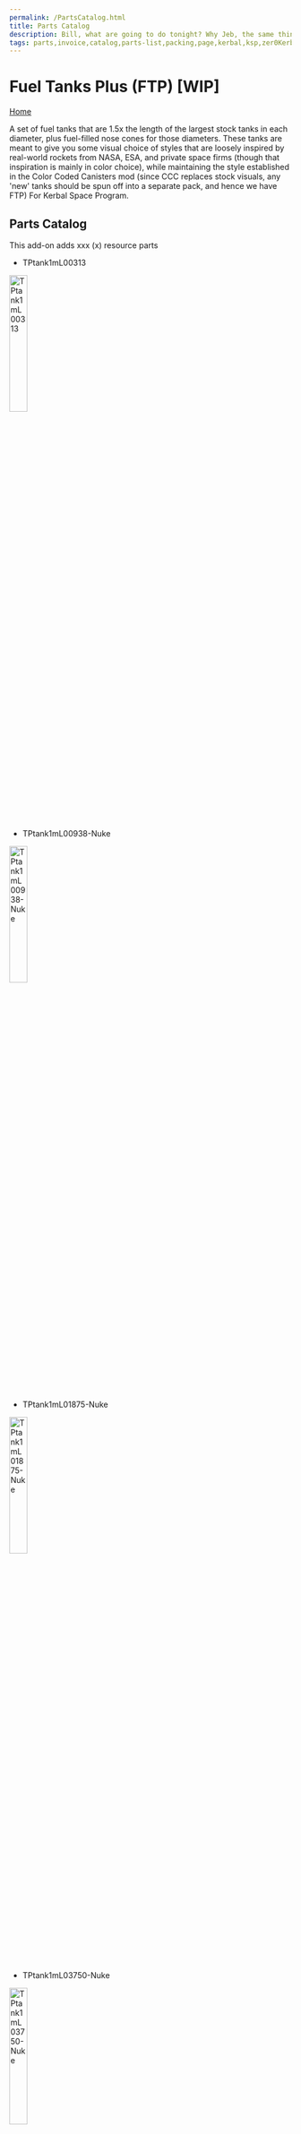 ```yaml
---
permalink: /PartsCatalog.html
title: Parts Catalog
description: Bill, what are going to do tonight? Why Jeb, the same thing we do every night, Take over the world!
tags: parts,invoice,catalog,parts-list,packing,page,kerbal,ksp,zer0Kerbal,zedK
---
```


<!-- PartsCatalog.md v1.1.4.0
Fuel Tanks Plus (FTP)
created: 01 Feb 2022
updated: 15 May 2022 -->

<script src="https://kit.fontawesome.com/0ea5493613.js" crossorigin="anonymous"></script>
<i class="fa-solid fa-explosion fa-beat-fade fa-3x" style="--fa-beat-fade-opacity: 0.1; --fa-beat-fade-scale: 1.25;color: #FF7E03" ></i>

# Fuel Tanks Plus (FTP) [WIP]

[Home](./index.md)

A set of fuel tanks that are 1.5x the length of the largest stock tanks in each diameter, plus fuel-filled nose cones for those diameters. These tanks are meant to give you some visual choice of styles that are loosely inspired by real-world rockets from NASA, ESA, and private space firms (though that inspiration is mainly in color choice), while maintaining the style established in the Color Coded Canisters mod (since CCC replaces stock visuals, any 'new' tanks should be spun off into a separate pack, and hence we have FTP) For Kerbal Space Program.

## Parts Catalog

This add-on adds xxx (x) resource parts

  * TPtank1mL00313
  
  <img src="https://raw.githubusercontent.com/zer0Kerbal/FuelTanksPlus/master/docs/thumbs/TPtank1mL00313_icon7.png" alt="TPtank1mL00313" width="25%" height="25%" />

  * TPtank1mL00938-Nuke
  
  <img src="https://raw.githubusercontent.com/zer0Kerbal/FuelTanksPlus/master/docs/thumbs/TPtank1mL00938-Nuke_icon0.png" alt="TPtank1mL00938-Nuke" width="25%" height="25%" />

  * TPtank1mL01875-Nuke
  
  <img src="https://raw.githubusercontent.com/zer0Kerbal/FuelTanksPlus/master/docs/thumbs/TPtank1mL01875-Nuke_icon0.png" alt="TPtank1mL01875-Nuke" width="25%" height="25%" />

  * TPtank1mL03750-Nuke
  
  <img src="https://raw.githubusercontent.com/zer0Kerbal/FuelTanksPlus/master/docs/thumbs/TPtank1mL03750-Nuke_icon0.png" alt="TPtank1mL03750-Nuke" width="25%" height="25%" />

  * TPtank1mL05625
  
  <img src="https://raw.githubusercontent.com/zer0Kerbal/FuelTanksPlus/master/docs/thumbs/TPtank1mL05625_icon0.png" alt="TPtank1mL05625" width="25%" height="25%" />

  * TPtank2m1mA
  
  <img src="https://raw.githubusercontent.com/zer0Kerbal/FuelTanksPlus/master/docs/thumbs/TPtank2m1mA_icon3.png" alt="TPtank2m1mA" width="25%" height="25%" />

  * TPtank2mL00469
  
  <img src="https://raw.githubusercontent.com/zer0Kerbal/FuelTanksPlus/master/docs/thumbs/TPtank2mL00469_icon3.png" alt="TPtank2mL00469" width="25%" height="25%" />

  * TPtank2mL01875-Nuke
  
  <img src="https://raw.githubusercontent.com/zer0Kerbal/FuelTanksPlus/master/docs/thumbs/TPtank2mL01875-Nuke_icon0.png" alt="TPtank2mL01875-Nuke" width="25%" height="25%" />

  * TPtank2mL03750-Nuke
  
  <img src="https://raw.githubusercontent.com/zer0Kerbal/FuelTanksPlus/master/docs/thumbs/TPtank2mL03750-Nuke_icon0.png" alt="TPtank2mL03750-Nuke" width="25%" height="25%" />

  * TPtank2mL05625
  
  <img src="https://raw.githubusercontent.com/zer0Kerbal/FuelTanksPlus/master/docs/thumbs/TPtank2mL05625_icon3.png" alt="TPtank2mL05625" width="25%" height="25%" />

  * TPtank2mL07500-Nuke
  
  <img src="https://raw.githubusercontent.com/zer0Kerbal/FuelTanksPlus/master/docs/thumbs/TPtank2mL07500-Nuke_icon0.png" alt="TPtank2mL07500-Nuke" width="25%" height="25%" />

  * TPtank2mL11250
  
  <img src="https://raw.githubusercontent.com/zer0Kerbal/FuelTanksPlus/master/docs/thumbs/TPtank2mL11250_icon3.png" alt="TPtank2mL11250" width="25%" height="25%" />

  * TPtank2mL15000
  
  <img src="https://raw.githubusercontent.com/zer0Kerbal/FuelTanksPlus/master/docs/thumbs/TPtank2mL15000_icon3.png" alt="TPtank2mL15000" width="25%" height="25%" />

  * TPtank3m2mA
  
  <img src="https://raw.githubusercontent.com/zer0Kerbal/FuelTanksPlus/master/docs/thumbs/TPtank3m2mA_icon0.png" alt="TPtank3m2mA" width="25%" height="25%" />

  * TPtank3m2mA2
  
  <img src="https://raw.githubusercontent.com/zer0Kerbal/FuelTanksPlus/master/docs/thumbs/TPtank3m2mA2_icon0.png" alt="TPtank3m2mA2" width="25%" height="25%" />

  * TPtank3mL00938
  
  <img src="https://raw.githubusercontent.com/zer0Kerbal/FuelTanksPlus/master/docs/thumbs/TPtank3mL00938_icon0.png" alt="TPtank3mL00938" width="25%" height="25%" />

  * TPtank3mL03750-Nuke
  
  <img src="https://raw.githubusercontent.com/zer0Kerbal/FuelTanksPlus/master/docs/thumbs/TPtank3mL03750-Nuke_icon0.png" alt="TPtank3mL03750-Nuke" width="25%" height="25%" />

  * TPtank3mL05625
  
  <img src="https://raw.githubusercontent.com/zer0Kerbal/FuelTanksPlus/master/docs/thumbs/TPtank3mL05625_icon0.png" alt="TPtank3mL05625" width="25%" height="25%" />

  * TPtank3mL11250
  
  <img src="https://raw.githubusercontent.com/zer0Kerbal/FuelTanksPlus/master/docs/thumbs/TPtank3mL11250_icon0.png" alt="TPtank3mL11250" width="25%" height="25%" />

  * TPtank3mL15000
  
  <img src="https://raw.githubusercontent.com/zer0Kerbal/FuelTanksPlus/master/docs/thumbs/TPtank3mL15000_icon0.png" alt="TPtank3mL15000" width="25%" height="25%" />

  * TPtankCube050
  
  <img src="https://raw.githubusercontent.com/zer0Kerbal/FuelTanksPlus/master/docs/thumbs/TPtankCube050_icon0.png" alt="TPtankCube050" width="25%" height="25%" />

  * TPtankCube050
  
  <img src="https://raw.githubusercontent.com/zer0Kerbal/FuelTanksPlus/master/docs/thumbs/TPtankCube050_icon1.png" alt="TPtankCube050" width="25%" height="25%" />

  * TPtankCube075
  
  <img src="https://raw.githubusercontent.com/zer0Kerbal/FuelTanksPlus/master/docs/thumbs/TPtankCube075_icon0.png" alt="TPtankCube075" width="25%" height="25%" />

  * TPtankCube075
  
  <img src="https://raw.githubusercontent.com/zer0Kerbal/FuelTanksPlus/master/docs/thumbs/TPtankCube075_icon1.png" alt="TPtankCube075" width="25%" height="25%" />

  * TPtankCube125
  
  <img src="https://raw.githubusercontent.com/zer0Kerbal/FuelTanksPlus/master/docs/thumbs/TPtankCube125_icon0.png" alt="TPtankCube125" width="25%" height="25%" />

  * TPtankCube125
  
  <img src="https://raw.githubusercontent.com/zer0Kerbal/FuelTanksPlus/master/docs/thumbs/TPtankCube125_icon1.png" alt="TPtankCube125" width="25%" height="25%" />

  * TPtankR0
  
  <img src="https://raw.githubusercontent.com/zer0Kerbal/FuelTanksPlus/master/docs/thumbs/TPtankR01_icon.png" alt="TPtankR0" width="25%" height="25%" />

  * TPtankR0
  
  <img src="https://raw.githubusercontent.com/zer0Kerbal/FuelTanksPlus/master/docs/thumbs/TPtankR02_icon.png" alt="TPtankR0" width="25%" height="25%" />

  * TPtankR0
  
  <img src="https://raw.githubusercontent.com/zer0Kerbal/FuelTanksPlus/master/docs/thumbs/TPtankR03_icon.png" alt="TPtankR0" width="25%" height="25%" />

  * TPtankTri
  
  <img src="https://raw.githubusercontent.com/zer0Kerbal/FuelTanksPlus/master/docs/thumbs/TPtankTri_icon0.png" alt="TPtankTri" width="25%" height="25%" />

  * TPtankTri
  
  <img src="https://raw.githubusercontent.com/zer0Kerbal/FuelTanksPlus/master/docs/thumbs/TPtankTri_icon1.png" alt="TPtankTri" width="25%" height="25%" />

  * TPcone0m1
  
  <img src="https://raw.githubusercontent.com/zer0Kerbal/FuelTanksPlus/master/docs/thumbs/TPcone0m1_icon0.png" alt="TPcone0m1" width="25%" height="25%" />

  * TPcone0m1
  
  <img src="https://raw.githubusercontent.com/zer0Kerbal/FuelTanksPlus/master/docs/thumbs/TPcone0m1_icon1.png" alt="TPcone0m1" width="25%" height="25%" />

  * TPcone0m1
  
  <img src="https://raw.githubusercontent.com/zer0Kerbal/FuelTanksPlus/master/docs/thumbs/TPcone0m1_icon2.png" alt="TPcone0m1" width="25%" height="25%" />

  * TPcone0m1
  
  <img src="https://raw.githubusercontent.com/zer0Kerbal/FuelTanksPlus/master/docs/thumbs/TPcone0m1_icon3.png" alt="TPcone0m1" width="25%" height="25%" />

  * TPcone0m1
  
  <img src="https://raw.githubusercontent.com/zer0Kerbal/FuelTanksPlus/master/docs/thumbs/TPcone0m1_icon4.png" alt="TPcone0m1" width="25%" height="25%" />

  * TPcone1m1
  
  <img src="https://raw.githubusercontent.com/zer0Kerbal/FuelTanksPlus/master/docs/thumbs/TPcone1m1_icon0.png" alt="TPcone1m1" width="25%" height="25%" />

  * TPcone1m2
  
  <img src="https://raw.githubusercontent.com/zer0Kerbal/FuelTanksPlus/master/docs/thumbs/TPcone1m2_icon0.png" alt="TPcone1m2" width="25%" height="25%" />

  * TPcone2m
  
  <img src="https://raw.githubusercontent.com/zer0Kerbal/FuelTanksPlus/master/docs/thumbs/TPcone2m_icon3.png" alt="TPcone2m" width="25%" height="25%" />

  * TPcone3m
  
  <img src="https://raw.githubusercontent.com/zer0Kerbal/FuelTanksPlus/master/docs/thumbs/TPcone3m_icon0.png" alt="TPcone3m" width="25%" height="25%" />

  * TPdecoupler0m
  
  <img src="https://raw.githubusercontent.com/zer0Kerbal/FuelTanksPlus/master/docs/thumbs/TPdecoupler0m_icon0.png" alt="TPdecoupler0m" width="25%" height="25%" />

  * TPdecoupler0m
  
  <img src="https://raw.githubusercontent.com/zer0Kerbal/FuelTanksPlus/master/docs/thumbs/TPdecoupler0m_icon1.png" alt="TPdecoupler0m" width="25%" height="25%" />

  * TPdecoupler0m
  
  <img src="https://raw.githubusercontent.com/zer0Kerbal/FuelTanksPlus/master/docs/thumbs/TPdecoupler0m_icon2.png" alt="TPdecoupler0m" width="25%" height="25%" />

  * TPdecoupler0m
  
  <img src="https://raw.githubusercontent.com/zer0Kerbal/FuelTanksPlus/master/docs/thumbs/TPdecoupler0m_icon3.png" alt="TPdecoupler0m" width="25%" height="25%" />

  * TPdecoupler0m
  
  <img src="https://raw.githubusercontent.com/zer0Kerbal/FuelTanksPlus/master/docs/thumbs/TPdecoupler0m_icon4.png" alt="TPdecoupler0m" width="25%" height="25%" />

  * TPdecoupler1m
  
  <img src="https://raw.githubusercontent.com/zer0Kerbal/FuelTanksPlus/master/docs/thumbs/TPdecoupler1m_icon0.png" alt="TPdecoupler1m" width="25%" height="25%" />

  * TPdecoupler2m
  
  <img src="https://raw.githubusercontent.com/zer0Kerbal/FuelTanksPlus/master/docs/thumbs/TPdecoupler2m_icon3.png" alt="TPdecoupler2m" width="25%" height="25%" />

  * TPdecoupler3m
  
  <img src="https://raw.githubusercontent.com/zer0Kerbal/FuelTanksPlus/master/docs/thumbs/TPdecoupler3m_icon0.png" alt="TPdecoupler3m" width="25%" height="25%" />

  * TPdome1m1
  
  <img src="https://raw.githubusercontent.com/zer0Kerbal/FuelTanksPlus/master/docs/thumbs/TPdome1m1_icon0.png" alt="TPdome1m1" width="25%" height="25%" />

  * TPdome2m
  
  <img src="https://raw.githubusercontent.com/zer0Kerbal/FuelTanksPlus/master/docs/thumbs/TPdome2m_icon3.png" alt="TPdome2m" width="25%" height="25%" />

  * TPdome3m
  
  <img src="https://raw.githubusercontent.com/zer0Kerbal/FuelTanksPlus/master/docs/thumbs/TPdome3m_icon0.png" alt="TPdome3m" width="25%" height="25%" />

  * TPmono0mL0187
  
  <img src="https://raw.githubusercontent.com/zer0Kerbal/FuelTanksPlus/master/docs/thumbs/TPmono0mL01875_icon.png" alt="TPmono0mL0187" width="25%" height="25%" />

  * TPmono1mL0285
  
  <img src="https://raw.githubusercontent.com/zer0Kerbal/FuelTanksPlus/master/docs/thumbs/TPmono1mL02850_icon.png" alt="TPmono1mL0285" width="25%" height="25%" />

  * TPmono2mL0500
  
  <img src="https://raw.githubusercontent.com/zer0Kerbal/FuelTanksPlus/master/docs/thumbs/TPmono2mL05000_icon.png" alt="TPmono2mL0500" width="25%" height="25%" />

  * TPmono3mL0500
  
  <img src="https://raw.githubusercontent.com/zer0Kerbal/FuelTanksPlus/master/docs/thumbs/TPmono3mL05000_icon.png" alt="TPmono3mL0500" width="25%" height="25%" />

  * TPtank0mL00175
  
  <img src="https://raw.githubusercontent.com/zer0Kerbal/FuelTanksPlus/master/docs/thumbs/TPtank0mL00175_icon0.png" alt="TPtank0mL00175" width="25%" height="25%" />

  * TPtank0mL00175
  
  <img src="https://raw.githubusercontent.com/zer0Kerbal/FuelTanksPlus/master/docs/thumbs/TPtank0mL00175_icon1.png" alt="TPtank0mL00175" width="25%" height="25%" />

  * TPtank0mL00700
  
  <img src="https://raw.githubusercontent.com/zer0Kerbal/FuelTanksPlus/master/docs/thumbs/TPtank0mL00700_icon0.png" alt="TPtank0mL00700" width="25%" height="25%" />

  * TPtank0mL01350
  
  <img src="https://raw.githubusercontent.com/zer0Kerbal/FuelTanksPlus/master/docs/thumbs/TPtank0mL01350_icon0.png" alt="TPtank0mL01350" width="25%" height="25%" />

  * TPtank0mL01875
  
  <img src="https://raw.githubusercontent.com/zer0Kerbal/FuelTanksPlus/master/docs/thumbs/TPtank0mL01875_icon0.png" alt="TPtank0mL01875" width="25%" height="25%" />

  * TPtank1m0mA
  
  <img src="https://raw.githubusercontent.com/zer0Kerbal/FuelTanksPlus/master/docs/thumbs/TPtank1m0mA_icon0.png" alt="TPtank1m0mA" width="25%" height="25%" />

  * TPtank1m0mA
  
  <img src="https://raw.githubusercontent.com/zer0Kerbal/FuelTanksPlus/master/docs/thumbs/TPtank1m0mA_icon1.png" alt="TPtank1m0mA" width="25%" height="25%" />

  * TPtank1m0mA
  
  <img src="https://raw.githubusercontent.com/zer0Kerbal/FuelTanksPlus/master/docs/thumbs/TPtank1m0mA_icon2.png" alt="TPtank1m0mA" width="25%" height="25%" />

  * TPtank1m0mA
  
  <img src="https://raw.githubusercontent.com/zer0Kerbal/FuelTanksPlus/master/docs/thumbs/TPtank1m0mA_icon3.png" alt="TPtank1m0mA" width="25%" height="25%" />

  * TPtank1m0mA
  
  <img src="https://raw.githubusercontent.com/zer0Kerbal/FuelTanksPlus/master/docs/thumbs/TPtank1m0mA_icon4.png" alt="TPtank1m0mA" width="25%" height="25%" />

  * TPtank1m0mA
  
  <img src="https://raw.githubusercontent.com/zer0Kerbal/FuelTanksPlus/master/docs/thumbs/TPtank1m0mA_icon5.png" alt="TPtank1m0mA" width="25%" height="25%" />

  * TPtank1m0mA
  
  <img src="https://raw.githubusercontent.com/zer0Kerbal/FuelTanksPlus/master/docs/thumbs/TPtank1m0mA_icon6.png" alt="TPtank1m0mA" width="25%" height="25%" />

  * TPtank1m0mA
  
  <img src="https://raw.githubusercontent.com/zer0Kerbal/FuelTanksPlus/master/docs/thumbs/TPtank1m0mA_icon7.png" alt="TPtank1m0mA" width="25%" height="25%" />

  * TPtank1mL00313
  
  <img src="https://raw.githubusercontent.com/zer0Kerbal/FuelTanksPlus/master/docs/thumbs/TPtank1mL00313_icon0.png" alt="TPtank1mL00313" width="25%" height="25%" />

  * TPtank1mL00313
  
  <img src="https://raw.githubusercontent.com/zer0Kerbal/FuelTanksPlus/master/docs/thumbs/TPtank1mL00313_icon1.png" alt="TPtank1mL00313" width="25%" height="25%" />

  * TPtank1mL00313
  
  <img src="https://raw.githubusercontent.com/zer0Kerbal/FuelTanksPlus/master/docs/thumbs/TPtank1mL00313_icon2.png" alt="TPtank1mL00313" width="25%" height="25%" />

  * TPtank1mL00313
  
  <img src="https://raw.githubusercontent.com/zer0Kerbal/FuelTanksPlus/master/docs/thumbs/TPtank1mL00313_icon3.png" alt="TPtank1mL00313" width="25%" height="25%" />

  * TPtank1mL00313
  
  <img src="https://raw.githubusercontent.com/zer0Kerbal/FuelTanksPlus/master/docs/thumbs/TPtank1mL00313_icon4.png" alt="TPtank1mL00313" width="25%" height="25%" />

  * TPtank1mL00313
  
  <img src="https://raw.githubusercontent.com/zer0Kerbal/FuelTanksPlus/master/docs/thumbs/TPtank1mL00313_icon5.png" alt="TPtank1mL00313" width="25%" height="25%" />

  * TPtank1mL00313
  
  <img src="https://raw.githubusercontent.com/zer0Kerbal/FuelTanksPlus/master/docs/thumbs/TPtank1mL00313_icon6.png" alt="TPtank1mL00313" width="25%" height="25%" />

---

[top](#parts-catalog)

<!-- THIS FILE: CC BY-ND 4.0 by zer0Kerbal -->